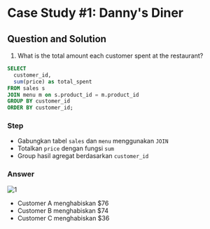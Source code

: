 
# Case Study #1: Danny's Diner



## Question and Solution



1. What is the total amount each customer spent at the restaurant?

```sql
SELECT
  customer_id,
  sum(price) as total_spent
FROM sales s
JOIN menu m on s.product_id = m.product_id 
GROUP BY customer_id
ORDER BY customer_id;
```
### Step

- Gabungkan tabel `sales` dan `menu` menggunakan `JOIN`
- Totalkan `price` dengan fungsi `sum`
- Group hasil agregat berdasarkan `customer_id`

### Answer
![1](https://github.com/dikfaj/8-Week-SQL-Challenge/assets/39393133/d712c770-3559-48bf-8bec-0af0c2e88bfb)

- Customer A menghabiskan $76
- Customer B menghabiskan $74
- Customer C menghabiskan $36
